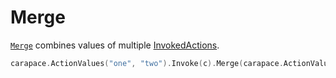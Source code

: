 # Merge

[`Merge`](https://pkg.go.dev/github.com/carapace-sh/carapace#InvokedAction.Merge) combines values of multiple [InvokedActions](../invokedAction.md).

```go
carapace.ActionValues("one", "two").Invoke(c).Merge(carapace.ActionValues("three", "four").Invoke(c)).ToA()
```
